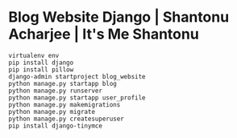 # Blog Website Django | Shantonu Acharjee | It's Me Shantonu

`virtualenv env` <br>
`pip install django` <br>
`pip install pillow` <br>
`django-admin startproject blog_website` <br>
`python manage.py startapp blog` <br>
`python manage.py runserver` <br>
`python manage.py startapp user_profile` <br>
`python manage.py makemigrations` <br>
`python manage.py migrate` <br>
`python manage.py createsuperuser` <br>
`pip install django-tinymce` <br>